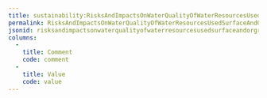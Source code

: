 ```yaml
---
title: sustainability:RisksAndImpactsOnWaterQualityOfWaterResourcesUsedSurfaceAndOrGroundWater
permalink: RisksAndImpactsOnWaterQualityOfWaterResourcesUsedSurfaceAndOrGroundWater.html
jsonid: risksandimpactsonwaterqualityofwaterresourcesusedsurfaceandorgroundwater
columns:
  - 
    title: Comment
    code: comment
  - 
    title: Value
    code: value
---
```

